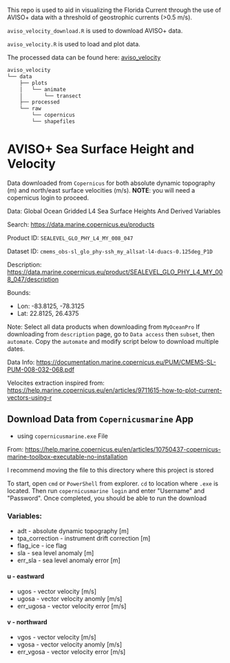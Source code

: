 This repo is used to aid in visualizing the Florida Current through the use of AVISO+ data with a threshold of geostrophic currents (>0.5 m/s).

`aviso_velocity_download.R` is used to download AVISO+ data.

`aviso_velocity.R` is used to load and plot data.

The processed data can be found here: [aviso_velocity](https://usf.box.com/s/j54a7z0rekvc8jvvfilt5u7ce1a5o5u4)

```bash
aviso_velocity
└── data
    ├── plots
    │   └── animate
    │       └── transect
    ├── processed
    └── raw
        └── copernicus
        └── shapefiles
```


# AVISO+ Sea Surface Height and Velocity

Data downloaded from `Copernicus` for both absolute dynamic topography (m) and
north/east surface velocities (m/s). **NOTE**: you will need a copernicus login to proceed.

Data:       Global Ocean Gridded L4 Sea Surface Heights And Derived Variables

Search:     <https://data.marine.copernicus.eu/products>

Product ID: `SEALEVEL_GLO_PHY_L4_MY_008_047`

Dataset ID: `cmems_obs-sl_glo_phy-ssh_my_allsat-l4-duacs-0.125deg_P1D`

Description: <https://data.marine.copernicus.eu/product/SEALEVEL_GLO_PHY_L4_MY_008_047/description>

Bounds:     
  - Lon: -83.8125, -78.3125  
  - Lat:  22.8125,  26.4375
  
Note: Select all data products when downloading from `MyOceanPro`
      If downloading from `description` page, go to `Data access` then `subset`, 
      then `automate`. Copy the `automate` and modify script below to download
      multiple dates.

Data Info:
<https://documentation.marine.copernicus.eu/PUM/CMEMS-SL-PUM-008-032-068.pdf>


Velocites extraction inspired from:
<https://help.marine.copernicus.eu/en/articles/9711615-how-to-plot-current-vectors-using-r>


## Download Data from `Copernicusmarine` App

- using `copernicusmarine.exe` File

From: <https://help.marine.copernicus.eu/en/articles/10750437-copernicus-marine-toolbox-executable-no-installation>

I recommend moving the file to this directory where this project is stored

To start, open `cmd` or `PowerShell` from explorer. `cd` to location where `.exe`
is located. Then run `copernicusmarine login` and enter "Username" and
"Password". Once completed, you should be able to run the download


### Variables:

- adt            - absolute dynamic topography [m]
- tpa_correction - instrument drift correction [m]
- flag_ice       - ice flag
- sla            - sea level anomaly [m]
- err_sla        - sea level anomaly error [m]

#### u - eastward
  - ugos           - vector velocity [m/s]
  - ugosa          - vector velocity anomly [m/s]
  - err_ugosa      - vector velocity error [m/s]
  
#### v - northward
  - vgos           - vector velocity [m/s]
  - vgosa          - vector velocity anomly [m/s]
  - err_vgosa      - vector velocity error [m/s]

